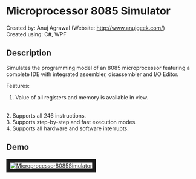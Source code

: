 # Microprocessor 8085 Simulator
Created by: Anuj Agrawal (Website: http://www.anujgeek.com/)
<br>
Created using: C#, WPF

## Description
Simulates the programming model of an 8085 microprocessor featuring a complete IDE with integrated assembler, disassembler and I/O Editor.

Features:
<br>
1. Value of all registers and memory is available in view.
<br>
2. Supports all 246 instructions.
<br>
3. Supports step-by-step and fast execution modes.
<br>
4. Supports all hardware and software interrupts.

## Demo

<a href="http://www.youtube.com/watch?feature=player_embedded&v=0ZPomg9x76k" target="_blank"><img src="http://img.youtube.com/vi/0ZPomg9x76k/0.jpg" alt="Microprocessor8085Simulator" border="10"/></a>
